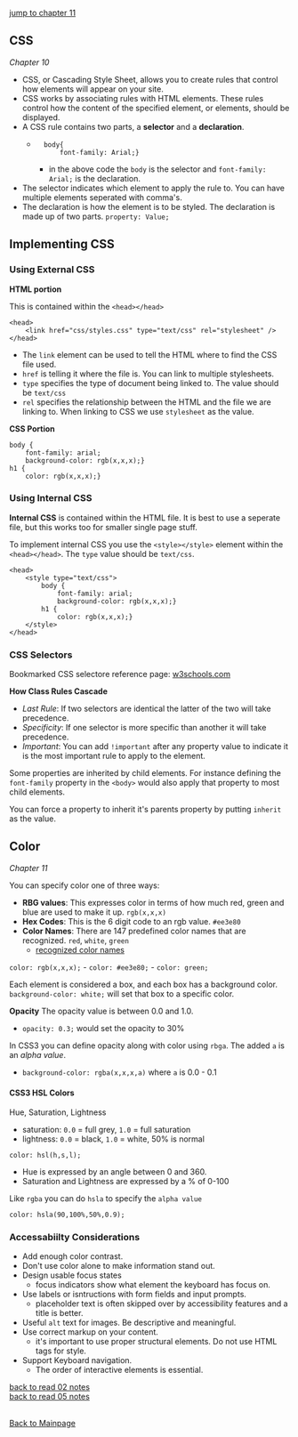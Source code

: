 [jump to chapter 11](#color)

<!-- chapter 10 -->
## CSS
*Chapter 10*
+ CSS, or Cascading Style Sheet, allows you to create rules that control how elements will appear on your site.
+ CSS works by associating rules with HTML elements.  These rules control how the content of the specified element, or elements, should be displayed.
+ A CSS rule contains two parts, a **selector** and a **declaration**.
    + ```
        body{
            font-family: Arial;}
      ```
      + in the above code the `body` is the selector and `font-family: Arial;` is the declaration.
+ The selector indicates which element to apply the rule to.  You can have multiple elements seperated with comma's.
+ The declaration is how the element is to be styled.  The declaration is made up of two parts.  `property: Value;`

## Implementing CSS

### Using External CSS
**HTML portion**

This is contained within the `<head></head>`
```
<head>
    <link href="css/styles.css" type="text/css" rel="stylesheet" />
</head>
```
+ The `link` element can be used to tell the HTML where to find the CSS file used.
+ `href` is telling it where the file is.  You can link to multiple stylesheets.
+ `type` specifies the type of document being linked to.  The value should be `text/css`
+ `rel` specifies the relationship between the HTML and the file we are linking to.  When linking to CSS we use `stylesheet` as the value.

**CSS Portion**

```
body {
    font-family: arial;
    background-color: rgb(x,x,x);}
h1 {
    color: rgb(x,x,x);}
```
### Using Internal CSS

**Internal CSS** is contained within the HTML file.  It is best to use a seperate file, but this works too for smaller single page stuff.

To implement internal CSS you use the `<style></style>` element within the `<head></head>`.  The `type` value should be `text/css`.
```
<head>
    <style type="text/css">
        body {
            font-family: arial;
            background-color: rgb(x,x,x);}
        h1 {
            color: rgb(x,x,x);}
    </style>
</head>
```
### CSS Selectors
Bookmarked CSS selectore reference page:
[w3schools.com](https://www.w3schools.com/cssref/css_selectors.asp)

**How Class Rules Cascade**
+ *Last Rule*: If two selectors are identical the latter of the two will take precedence.
+ *Specificity*: If one selector is more specific than another it will take precedence.
+ *Important*: You can add `!important` after any property value to indicate it is the most important rule to apply to the element.

Some properties are inherited by child elements.  For instance defining the `font-family` property in the `<body>` would also apply that property to most child elements.

You can force a property to inherit it's parents property by putting `inherit` as the value.

## Color
*Chapter 11*

You can specify color one of three ways:
+ **RBG values**: This expresses color in terms of how much red, green and blue are used to make it up. `rgb(x,x,x)`
+ **Hex Codes**: This is the 6 digit code to an rgb value.   `#ee3e80`
+ **Color Names**: There are 147 predefined color names that are recognized. `red`, `white`, `green`
    + [recognized color names](https://www.w3schools.com/colors/colors_names.asp)

`color: rgb(x,x,x);` - `color: #ee3e80;` - `color: green;`

Each element is considered a box, and each box has a background color. `background-color: white;` will set that box to a specific color.

**Opacity**
The opacity value is between 0.0 and 1.0.  
+ `opacity: 0.3;`  would set the opacity to 30%

In CSS3 you can define opacity along with color using `rbga`.  The added `a` is an *alpha value*.
+ `background-color: rgba(x,x,x,a)`  where `a` is 0.0 - 0.1

#### CSS3 HSL Colors
Hue, Saturation, Lightness
+ saturation: `0.0` = full grey, `1.0` = full saturation
+ lightness: `0.0` = black, `1.0` = white, 50% is normal

`color: hsl(h,s,l);`
+ Hue is expressed by an angle between 0 and 360.
+ Saturation and Lightness are expressed by a % of 0-100

Like `rgba` you can do `hsla` to specify the `alpha value` 

`color: hsla(90,100%,50%,0.9);`

### Accessabiilty Considerations
+ Add enough color contrast.
+ Don't use color alone to make information stand out.
+ Design usable focus states
    + focus indicators show what element the keyboard has focus on.
+ Use labels or isntructions with form fields and input prompts.
    + placeholder text is often skipped over by accessibility features and a title is better.
+ Useful `alt` text for images.  Be descriptive and meaningful.
+ Use correct markup on your content.
    + it's important to use proper structural elements.  Do not use HTML tags for style.
+ Support Keyboard navigation.
    + The order of interactive elements is essential.






[back to read 02 notes](../201/class-02.md)<br>
[back to read 05 notes](../201/read-05.md)<br>
<br>

[Back to Mainpage](../code-fellows.md)<br>
